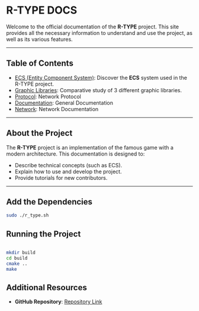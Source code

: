 # R-TYPE DOCS

Welcome to the official documentation of the **R-TYPE** project. This site provides all the necessary information to understand and use the project, as well as its various features.

---

## Table of Contents

- [ECS (Entity Component System)](ecs.md): Discover the **ECS** system used in the R-TYPE project.
- [Graphic Libraries](lib.md): Comparative study of 3 different graphic libraries.
- [Protocol](protocol.md): Network Protocol
- [Documentation](documentation.md): General Documentation
- [Network](network.md): Network Documentation

---

## About the Project

The **R-TYPE** project is an implementation of the famous game with a modern architecture. This documentation is designed to:
- Describe technical concepts (such as ECS).
- Explain how to use and develop the project.
- Provide tutorials for new contributors.

---

## Add the Dependencies
```bash
sudo ./r_type.sh

```

## Running the Project

```bash

mkdir build
cd build
cmake ..
make
```

## Additional Resources

- **GitHub Repository**: [Repository Link](https://github.com/EpitechPromo2027/B-CPP-500-TLS-5-2-rtype-enzo.dziewulski)